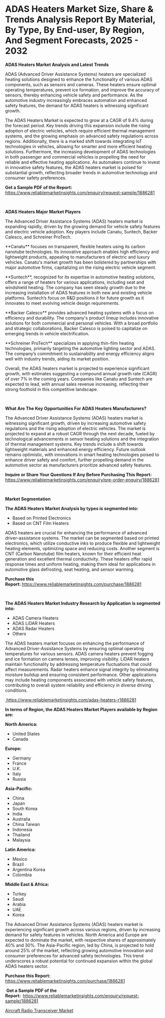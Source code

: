 <p><h1>ADAS Heaters Market Size, Share & Trends Analysis Report By Material, By Type, By End-user, By Region, And Segment Forecasts, 2025 - 2032</h1></p><p><strong>ADAS Heaters Market Analysis and Latest Trends</strong></p>
<p><p>ADAS (Advanced Driver Assistance Systems) heaters are specialized heating solutions designed to enhance the functionality of various ADAS components, such as sensors and cameras. These heaters ensure optimal operating temperatures, prevent ice formation, and improve the accuracy of sensors, thereby enhancing vehicle safety and performance. As the automotive industry increasingly embraces automation and enhanced safety features, the demand for ADAS heaters is witnessing significant growth.</p><p>The ADAS Heaters Market is expected to grow at a CAGR of 9.4% during the forecast period. Key trends driving this expansion include the rising adoption of electric vehicles, which require efficient thermal management systems, and the growing emphasis on advanced safety regulations across regions. Additionally, there is a marked shift towards integrating IoT technologies in vehicles, allowing for smarter and more efficient heating solutions. Furthermore, the increasing development of ADAS technologies in both passenger and commercial vehicles is propelling the need for reliable and effective heating applications. As automakers continue to invest in innovative safety features, the ADAS heaters market is poised for substantial growth, reflecting broader trends in automotive technology and consumer safety preferences.</p></p>
<p><strong>Get a Sample PDF of the Report:&nbsp;</strong> <a href="https://www.reliablemarketinsights.com/enquiry/request-sample/1886281?utm_campaign=3033&utm_medium=2&utm_source=Github&utm_content=ia&utm_term=30032025&utm_id=adas-heaters">https://www.reliablemarketinsights.com/enquiry/request-sample/1886281</a></p>
<p>&nbsp;</p>
<p><strong>ADAS Heaters Major Market Players</strong></p>
<p><p>The Advanced Driver Assistance Systems (ADAS) heaters market is expanding rapidly, driven by the growing demand for vehicle safety features and electric vehicle adoption. Key players include Canatu, Suntech, Backer Calesco, and Schreiner ProTech.</p><p>**Canatu** focuses on transparent, flexible heaters using its carbon nanotube technologies. Its innovative approach enables high efficiency and lightweight products, appealing to manufacturers of electric and luxury vehicles. Canatu's market growth has been bolstered by partnerships with major automotive firms, capitalizing on the rising electric vehicle segment.</p><p>**Suntech**, recognized for its expertise in automotive heating solutions, offers a range of heaters for various applications, including seat and windshield heating. The company has seen steady growth due to the increasing installation of ADAS features in both new and existing vehicle platforms. Suntech’s focus on R&D positions it for future growth as it innovates to meet evolving vehicle design requirements.</p><p>**Backer Calesco** provides advanced heating systems with a focus on efficiency and durability. The company's product lineup includes innovative solutions for both commercial and personal vehicles. With a broad portfolio and strategic collaborations, Backer Calesco is poised to capitalize on emerging trends in vehicle electrification.</p><p>**Schreiner ProTech** specializes in applying thin-film heating technologies, primarily targeting the automotive lighting sector and ADAS. The company’s commitment to sustainability and energy efficiency aligns well with industry trends, aiding its market position.</p><p>Overall, the ADAS heaters market is projected to experience significant growth, with estimates suggesting a compound annual growth rate (CAGR) of over 7% in the coming years. Companies like Canatu and Suntech are expected to lead, with annual sales revenue increasing, reflecting their strong foothold in this competitive landscape.</p></p>
<p>&nbsp;</p>
<p><strong>What Are The Key Opportunities For ADAS Heaters Manufacturers?</strong></p>
<p><p>The Advanced Driver Assistance Systems (ADAS) heaters market is witnessing significant growth, driven by increasing automotive safety regulations and the rising adoption of electric vehicles. The market is projected to expand at a robust CAGR through the next decade, fueled by technological advancements in sensor heating solutions and the integration of thermal management systems. Key trends include a shift towards lightweight materials and enhanced energy efficiency. Future outlook remains optimistic, with innovations in smart heating technologies poised to enhance driver safety and comfort, further propelling demand in the automotive sector as manufacturers prioritize advanced safety features.</p></p>
<p><strong>Inquire or Share Your Questions If Any Before Purchasing This Report:</strong> <a href="https://www.reliablemarketinsights.com/enquiry/pre-order-enquiry/1886281?utm_campaign=3033&utm_medium=2&utm_source=Github&utm_content=ia&utm_term=30032025&utm_id=adas-heaters">https://www.reliablemarketinsights.com/enquiry/pre-order-enquiry/1886281</a></p>
<p>&nbsp;</p>
<p><strong>Market Segmentation</strong></p>
<p><strong>The ADAS Heaters Market Analysis by types is segmented into:</strong></p>
<p><ul><li>Based on Printed Electronics</li><li>Based on CNT Film Heaters</li></ul></p>
<p><p>ADAS heaters are crucial for enhancing the performance of advanced driver-assistance systems. The market can be segmented based on printed electronics, which utilize conductive inks to produce flexible and lightweight heating elements, optimizing space and reducing costs. Another segment is CNT (Carbon Nanotube) film heaters, known for their efficient heat generation and excellent thermal conductivity. These heaters offer rapid response times and uniform heating, making them ideal for applications in automotive glass defrosting, seat heating, and sensor warming.</p></p>
<p><strong>Purchase this Report:&nbsp;</strong><a href="https://www.reliablemarketinsights.com/purchase/1886281?utm_campaign=3033&utm_medium=2&utm_source=Github&utm_content=ia&utm_term=30032025&utm_id=adas-heaters">https://www.reliablemarketinsights.com/purchase/1886281</a></p>
<p>&nbsp;</p>
<p><strong>The ADAS Heaters Market Industry Research by Application is segmented into:</strong></p>
<p><ul><li>ADAS Camera Heaters</li><li>ADAS LiDAR Heaters</li><li>ADAS Radar Heaters</li><li>Others</li></ul></p>
<p><p>The ADAS heaters market focuses on enhancing the performance of Advanced Driver-Assistance Systems by ensuring optimal operating temperatures for various sensors. ADAS camera heaters prevent fogging and ice formation on camera lenses, improving visibility. LiDAR heaters maintain functionality by addressing temperature fluctuations that could affect measurements. Radar heaters enhance signal integrity by eliminating moisture buildup and ensuring consistent performance. Other applications may include heating components associated with vehicle safety features, contributing to overall system reliability and efficiency in diverse driving conditions.</p></p>
<p><a href="https://www.reliablemarketinsights.com/adas-heaters-r1886281?utm_campaign=3033&utm_medium=2&utm_source=Github&utm_content=ia&utm_term=30032025&utm_id=adas-heaters">&nbsp;https://www.reliablemarketinsights.com/adas-heaters-r1886281</a></p>
<p><strong>In terms of Region, the ADAS Heaters Market Players available by Region are:</strong></p>
<p>
    <p> <strong> North America: </strong>
        <ul>
            <li>United States</li>
            <li>Canada</li>
        </ul>
        </p> 
    <p> <strong> Europe: </strong>
        <ul>
            <li>Germany</li>
            <li>France</li>
            <li>U.K.</li>
            <li>Italy</li>
            <li>Russia</li>
        </ul>
        </p> 
    <p> <strong> Asia-Pacific: </strong>
        <ul>
            <li>China</li>
            <li>Japan</li>
            <li>South Korea</li>
            <li>India</li>
            <li>Australia</li>
            <li>China Taiwan</li>
            <li>Indonesia</li>
            <li>Thailand</li>
            <li>Malaysia</li>
        </ul>
        </p> 
    <p> <strong> Latin America: </strong>
        <ul>
            <li>Mexico</li>
            <li>Brazil</li>
            <li>Argentina Korea</li>
            <li>Colombia</li>
        </ul>
        </p> 
    <p> <strong> Middle East & Africa: </strong>
        <ul>
            <li>Turkey</li>
            <li>Saudi</li>
            <li>Arabia</li>
            <li>UAE</li>
            <li>Korea</li>
        </ul>
    </p>
    </p>
<p><p>The Advanced Driver Assistance Systems (ADAS) heaters market is experiencing significant growth across various regions, driven by increasing demand for safety features in vehicles. North America and Europe are expected to dominate the market, with respective shares of approximately 40% and 30%. The Asia-Pacific region, led by China, is projected to hold around 25% of the market, reflecting growing automotive innovation and consumer preferences for advanced safety technologies. This trend underscores a robust potential for continued expansion within the global ADAS heaters sector.</p></p>
<p><strong>Purchase this Report: </strong><a href="https://www.reliablemarketinsights.com/purchase/1886281?utm_campaign=3033&utm_medium=2&utm_source=Github&utm_content=ia&utm_term=30032025&utm_id=adas-heaters">https://www.reliablemarketinsights.com/purchase/1886281</a></p>
<p>&nbsp;<strong>Get a Sample PDF of the Report:&nbsp;&nbsp;</strong><a href="https://www.reliablemarketinsights.com/enquiry/request-sample/1886281?utm_campaign=3033&utm_medium=2&utm_source=Github&utm_content=ia&utm_term=30032025&utm_id=adas-heaters">https://www.reliablemarketinsights.com/enquiry/request-sample/1886281</a></p>
<p><strong></strong></p>
<p><p><a href="https://github.com/voetzeszuh/Market-Research-Report-List-1/blob/main/aircraft-radio-transceiver-market.md?utm_campaign=3033&utm_medium=2&utm_source=Github&utm_content=ia&utm_term=30032025&utm_id=adas-heaters">Aircraft Radio Transceiver Market</a></p></p>